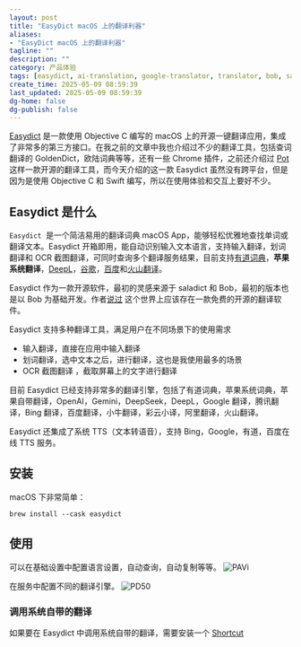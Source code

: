 ```yaml
---
layout: post
title: "EasyDict macOS 上的翻译利器"
aliases:
- "EasyDict macOS 上的翻译利器"
tagline: ""
description: ""
category: 产品体验
tags: [easydict, ai-translation, google-translator, translator, bob, saladict]
create_time: 2025-05-09 08:59:39
last_updated: 2025-05-09 08:59:39
dg-home: false
dg-publish: false
---
```


[Easydict](https://github.com/tisfeng/Easydict) 是一款使用 Objective C 编写的 macOS 上的开源一键翻译应用，集成了非常多的第三方接口。在我之前的文章中我也介绍过不少的翻译工具，包括查词翻译的 GoldenDict，欧陆词典等等，还有一些 Chrome 插件，之前还介绍过 [Pot](https://blog.einverne.info/post/2024/05/pot-cross-platform-translator.html) 这样一款开源的翻译工具，而今天介绍的这一款 Easydict 虽然没有跨平台，但是因为是使用 Objective C 和 Swift 编写，所以在使用体验和交互上要好不少。

## Easydict 是什么

`Easydict`  是一个简洁易用的翻译词典 macOS App，能够轻松优雅地查找单词或翻译文本。Easydict 开箱即用，能自动识别输入文本语言，支持输入翻译，划词翻译和 OCR 截图翻译，可同时查询多个翻译服务结果，目前支持[有道词典](https://www.youdao.com/)，**苹果系统翻译**，[DeepL](https://www.deepl.com/translator)，[谷歌](https://translate.google.com/)，[百度](https://fanyi.baidu.com/)和[火山翻译](https://translate.volcengine.com/translate)。

Easydict 作为一款开源软件，最初的灵感来源于 saladict 和 Bob，最初的版本也是以 Bob 为基础开发。作者[说过](https://github.com/tisfeng/Easydict) 这个世界上应该存在一款免费的开源的翻译软件。

Easydict 支持多种翻译工具，满足用户在不同场景下的使用需求

- 输入翻译，直接在应用中输入翻译
- 划词翻译，选中文本之后，进行翻译，这也是我使用最多的场景
- OCR 截图翻译 ，截取屏幕上的文字进行翻译

目前 Easydict 已经支持非常多的翻译引擎，包括了有道词典，苹果系统词典，苹果自带翻译，OpenAI，Gemini，DeepSeek，DeepL，Google 翻译，腾讯翻译，Bing 翻译，百度翻译，小牛翻译，彩云小译，阿里翻译，火山翻译。

Easydict 还集成了系统 TTS（文本转语音），支持 Bing，Google，有道，百度在线 TTS 服务。

## 安装

macOS 下非常简单：

```
brew install --cask easydict
```

## 使用

可以在基础设置中配置语言设置，自动查询，自动复制等等。
![PAVi](https://photo.einverne.info/images/2025/05/09/PAVi.png)

在服务中配置不同的翻译引擎。
![PD50](https://photo.einverne.info/images/2025/05/09/PD50.png)

### 调用系统自带的翻译

如果要在 Easydict 中调用系统自带的翻译，需要安装一个 [Shortcut](https://www.icloud.com/shortcuts/776f8a1d8e43471885e8a505eb9a9deb)
